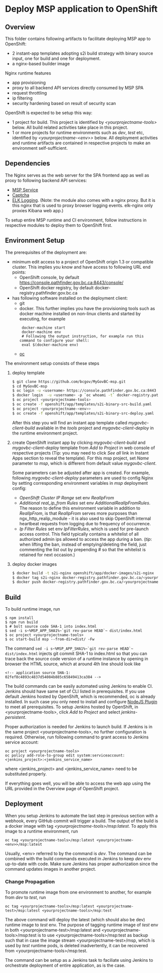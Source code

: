 # Deploy MSP application to OpenShift

## Overview
This folder contains following artifacts to facilitate deploying MSP app to OpenShift:

* 2 instant-app templates adopting s2i build strategy with binary source input, one for build and one for deployment.
* a nginx-based builder image

Nginx runtime features
* app provisioning
* proxy to all backend API services directly consumed by MSP SPA
* request throttling
* ip filtering
* security hardening based on result of security scan

OpenShift is expected to be setup this way:
* 1 project for build. This project is identified by *\<yourprojectname-tools\>* below. All build related activities take place in this project.
* 1 or more projects for runtime environments such as *dev*, *test* etc, identified by *\<yourprojectname-\<env\>>* below. All deployment activities and runtime artifacts are contained in respective projects to make an environment self-sufficient.

## Dependencies
The Nginx serves as the web server for the SPA frontend app as well as proxy to following backend API services:
* [MSP Service](https://github.com/bcgov/MyGovBC-msp-service)
* [Captcha](https://github.com/bcgov/MyGovBC-captcha-service)
* [ELK Logging](https://github.com/bcgov/MyGovBC-MSP/tree/master/openshift/elk). (Note: the module also comes with a nginx proxy. But it is this nginx that is used to proxy browser logging events. elk-nginx only proxies Kibana web app.)

To setup entire MSP runtime and CI environment, follow instructions in respective modules to deploy them to OpenShift first. 

## Environment Setup
The prerequisites of the deployment are:

* minimum edit access to a project of OpenShift origin 1.3 or compatible cluster. This implies you know and have access to following URL end points:
  * OpenShift console, by default https://console.pathfinder.gov.bc.ca:8443/console/
  * OpenShift docker registry, by default docker-registry.pathfinder.gov.bc.ca
* has following software installed on the deployment client:
  * git
  * docker. This further implies you have the provisioning tools such as docker machine installed on non-linux clients and started by executing, for example
    ```
     docker-machine start
     docker-machine env
     # Following the output instruction, for example run this command to configure your shell:
     eval $(docker-machine env)
     ```
  * [oc](https://docs.openshift.com/container-platform/latest/cli_reference/get_started_cli.html)

The environment setup consists of these steps

1. deploy template

   ```sh
   $ git clone https://github.com/bcgov/MyGovBC-msp.git
   $ cd MyGovBC-msp
   $ oc login -u <username> https://console.pathfinder.gov.bc.ca:8443
   $ docker login  -u <username> -p `oc whoami -t` docker-registry.pathfinder.gov.bc.ca
   $ oc project <yourprojectname-tools>
   $ oc create -f openshift/app/templates/s2i-binary-src-build.yaml
   $ oc project <yourprojectname-<env>>
   $ oc create -f openshift/app/templates/s2i-binary-src-deploy.yaml
   ```
   After this step you will find an instant app template called *mygovbc-client-build* available in the *tools* project and *mygovbc-client-deploy* in the runtime environment project.  
2. create OpenShift instant app by clicking *mygovbc-client-build* and *mygovbc-client-deploy* template from *Add to Project* in web console of respective projects (Tip: you may need to click *See all* link in Instant Apps section to reveal the template). For this msp project, set *Name* parameter to *msp*, which is different from default value *mygovbc-client*.

    Some parameters can be adjusted after app is created. For example, following *mygovbc-client-deploy* parameters are used to config Nginx by setting corresponding environment variables in *msp* deployment config:
    * *OpenShift Cluster IP Range* set env *RealIpFrom*
    * *Additional real_ip_from Rules* set env *AdditionalRealIpFromRules*. The reason to define this environment variable in addition to *RealIpFrom*, is that *RealIpFrom* serves more purposes than ngx_http_realip_module - it is also used to skip OpenShift internal heartbeat requests from logging due to frequency of occurrence. 
    * *Ip Filter Rules* set env *IpFilterRules*, which is used for pre-launch access control. This field typically contains a whitelist of all authorized admin ips allowed to access the app during a ban. (*tip*: when lifting the ban, instead of emptying/deleting the field, just commenting the list out by prepending # so that the whitelist is retained for next occasion.)
3. deploy docker images

   ```sh
   $ docker build -t s2i-nginx openshift/app/docker-images/s2i-nginx
   $ docker tag s2i-nginx docker-registry.pathfinder.gov.bc.ca/<yourprojectname-tools>/s2i-nginx
   $ docker push docker-registry.pathfinder.gov.bc.ca/<yourprojectname-tools>/s2i-nginx  
   ```   

## Build
To build runtime image, run

   ```
   $ npm install
   $ npm run build
   $ # bolt source code SHA-1 into index.html
   $ sed -i s~%MSP_APP_SHA1%~`git rev-parse HEAD`~ dist/index.html
   $ oc project <yourprojectname-tools>
   $ oc start-build msp --from-dir=dist/ -Fw
   ```
   
The command ``sed -i s~%MSP_APP_SHA1%~`git rev-parse HEAD`~ dist/index.html`` injects git commit SHA-1 to index.html so that you can trace back the source code version of a runtime instance by opening in browser the HTML source, which at around 4th line should look like

```
<!-- application source SHA-1: 02fef8c4893c4837d54084b885c65849413ca384 -->
```

The build commands can be easily automated using Jenkins to enable CI. Jenkins should have same set of CLI listed in prerequisites. If you use default Jenkins hosted by OpenShift, which is recommended, oc is already installed. In such case you only need to install and configure [NodeJS Plugin](https://wiki.jenkins-ci.org/display/JENKINS/NodeJS+Plugin) to meet all prerequisites. To setup Jenkins hosted by OpenShift, in \<yourprojectname-tools\>, click *Add to Project* and select *jenkins-persistent*.

Proper authorization is needed for Jenkins to launch build. If Jenkins is in the same project \<yourprojectname-tools\>, no further configuration is required. Otherwise, run following command to grant access to Jenkins service account:

```
oc project <yourprojectname-tools>
oc policy add-role-to-group edit system:serviceaccount:<jenkins_project>:<jenkins_service_name>
```
where \<jenkins_project\> and \<jenkins_service_name\> need to be substituted properly.

If everything goes well, you will be able to access the web app using the URL provided in the Overview page of OpenShift project.

## Deployment
When you setup Jenkins to automate the last step in previous section with a webhook, every GitHub commit will trigger a build. The output of the build is a docker image with tag *\<yourprojectname-tools\>/msp:latest*. To apply this image to a runtime environment, run
 
```
oc tag <yourprojectname-tools>/msp:latest <yourprojectname-<env>>/msp:latest
```
Usually, \<env\> referred to by the command is *dev*. The command can be combined with the build commands executed in Jenkins to keep *dev* env up-to-date with code. Make sure Jenkins has proper authorization since the command updates images in another project.

### Change Propagation
To promote runtime image from one environment to another, for example from *dev* to *test*, run

```
oc tag <yourprojectname-tools>/msp:latest <yourprojectname-test>/msp:latest <yourprojectname-tools>/msp:test
```
The above command will deploy the latest (which should also be dev) runtime image to *test* env. The purpose of tagging runtime image of *test* env in both \<yourprojectname-test\>/msp:latest and \<yourprojectname-tools\>/msp:test is to use \<yourprojectname-tools\>/msp:test as backup such that in case the image stream \<yourprojectname-test\>/msp, which is used by *test* runtime pods, is deleted inadvertently, it can be recovered from \<yourprojectname-tools\>/msp:test.

The command can be setup as a Jenkins task to faciliate using Jenkins to orchestrate deployment of entire application, as is the case.
